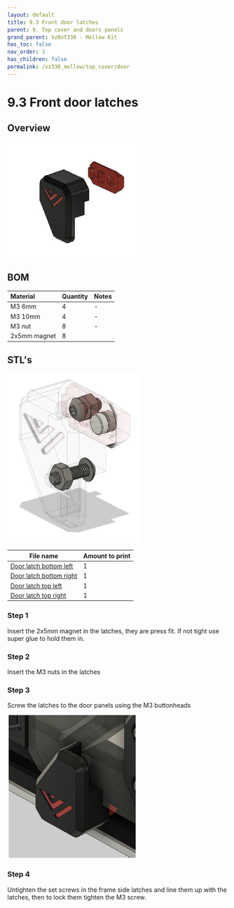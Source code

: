 ```yaml
---
layout: default
title: 9.3 Front door latches
parent: 9. Top cover and doors panels
grand_parent: VzBoT330 - Mellow Kit
has_toc: false
nav_order: 3
has_children: false
permalink: /vz330_mellow/top_cover/door
---
```


# 9.3 Front door latches

## Overview
![Overview](../../assets/images/manual/vz330_mellow/top_cover/latches/overview.png)
<br>

## BOM

| Material        | Quantity          | Notes |
|:-------------|:------------------|:------|
| M3 6mm           | 4 | - |
| M3 10mm | 4 | - |
| M3 nut | 8 | - |
| 2x5mm magnet | 8 |

## STL's
![Detail](../../assets/images/manual/vz330_mellow/top_cover/latches/details.png)
<br>

| File name | Amount to print |
|-----------|-----------------|
| <a href="https://github.com/VzBoT3D/VzBoT-Vz330/blob/master/Assemblies%20BOM%20and%20STL/enclosure/Front%20door%20latches/Magnetic%20latch/Door%20latch%20bottom%20left.stl" target="_blank">Door latch bottom left</a> | 1 |
| <a href="https://github.com/VzBoT3D/VzBoT-Vz330/blob/master/Assemblies%20BOM%20and%20STL/enclosure/Front%20door%20latches/Magnetic%20latch/Door%20latch%20bottom%20right.stl" target="_blank">Door latch bottom right</a> | 1 |
| <a href="https://github.com/VzBoT3D/VzBoT-Vz330/blob/master/Assemblies%20BOM%20and%20STL/enclosure/Front%20door%20latches/Magnetic%20latch/Door%20latch%20top%20left.stl" target="_blank">Door latch top left</a> | 1 |
| <a href="https://github.com/VzBoT3D/VzBoT-Vz330/blob/master/Assemblies%20BOM%20and%20STL/enclosure/Front%20door%20latches/Magnetic%20latch/Door%20latch%20top%20right.stl" target="_blank">Door latch top right</a> | 1 |

### Step 1
Insert the 2x5mm magnet in the latches, they are press fit. If not tight use super glue to hold them in.

### Step 2
Insert the M3 nuts in the latches

### Step 3
Screw the latches to the door panels using the M3 buttonheads
<br>

![Mounted](../../assets/images/manual/vz330_mellow/top_cover/latches/step3.png)

### Step 4
Untighten the set screws in the frame side latches and line them up with the latches, then to lock them tighten the M3 screw.